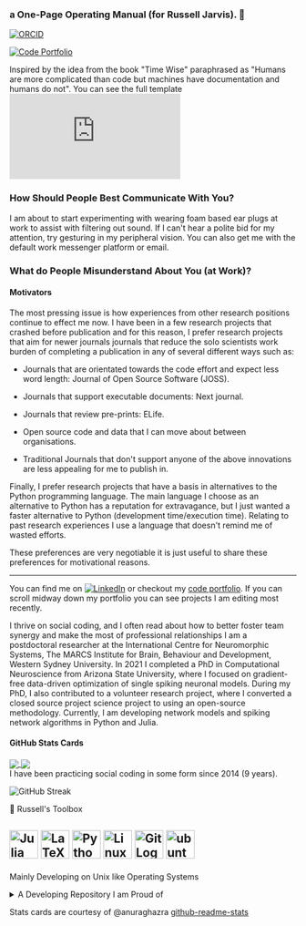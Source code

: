 ### a One-Page Operating Manual (for Russell Jarvis). 👋

[![ORCID](https://img.shields.io/badge/ORCID-0000--0001--9813--3167-9745f5?style=flat-square.svg)](https://orcid.org/0000-0003-0281-2849)

[![Code Portfolio](https://img.shields.io/badge/Personal_Site-green?style=flat-square.svg)](https://russelljjarvis.github.io/home/)

Inspired by the idea from the book "Time Wise" paraphrased as "Humans are more complicated than code but machines have documentation and humans do not". You can see the full template ![here](https://www.amantha.com/wp-content/uploads/2022/05/Operating-Model-v0_2.pdf)

### How Should People Best Communicate With You?

I am about to start experimenting with wearing foam based ear plugs at work to assist with filtering out sound. If I can't hear a polite bid for my attention, try gesturing in my peripheral vision. You can also get me with the default work messenger platform or email. 

### What do People Misunderstand About You (at Work)?

#### Motivators

The most pressing issue is how experiences from other research positions continue to effect me now. I have been in a few research projects that crashed before publication and for this reason, I prefer research projects that aim for newer journals journals that reduce the solo scientists work burden of completing a publication in any of several different ways such as: 
 * Journals that are orientated towards the code effort and expect less word length: Journal of Open Source Software (JOSS).
 * Journals that support executable documents: Next journal.
 * Journals that review pre-prints: ELife.
 * Open source code and data that I can move about between organisations.

* Traditional Journals that don't support anyone of the above innovations are less appealing for me to publish in.
  
Finally, I prefer research projects that have a basis in alternatives to the Python programming language. The main language I choose as an alternative to Python has a reputation for extravagance, but I just wanted a faster alternative to Python (development time/execution time). Relating to past research experiences I use a language that doesn't remind me of wasted efforts.

These preferences are very negotiable it is just useful to share these preferences for motivational reasons.

---

You can find me on [![LinkedIn][2.2]][2] or checkout my [code portfolio](https://russelljjarvis.github.io/home/). If you can scroll midway down my portfolio you can see projects I am editing most recently.
 
I thrive on social coding, and I often read about how to better foster team synergy and make the most of professional relationships I am a postdoctoral researcher at the International Centre for Neuromorphic Systems, The MARCS Institute for Brain, Behaviour and Development, Western Sydney University. In 2021 I completed a PhD in Computational Neuroscience from Arizona State University, where I focused on gradient-free data-driven optimization of single spiking neuronal models. During my PhD, I also contributed to a volunteer research project, where I converted a closed source project science project to using an open-source methodology. Currently, I am developing network models and spiking network algorithms in Python and Julia. 

#### GitHub Stats Cards
       
<div>
     <a href="https://github.com/russelljjarvis/github-readme-stats">
              <img align="center" src="https://github-readme-stats.vercel.app/api?username=russelljjarvis&text_color=daf7dc&bg_color=151515&theme=cobalt&show_icons=true?count_private=true&show_icons=true&count_private=true" />
            </a>
            <a href="https://github.com/russelljjarvis/russelljjarvis">
              <img align="center" src="https://github-readme-stats.vercel.app/api/top-langs/?username=russelljjarvis&layout=compact&text_color=daf7dc&bg_color=151515&theme=cobalt&hide=jupyter%20notebook,HTML,JavaScript,Cython,XSLT,OpenEdge%20ABL,AGS%20Script,Makefile,AMPL,PHP,GAP,Roff,C,SCSS,Lua&langs_count=7)](https://github.com/russelljjarvis/github-readme-stats&count_private=true" />
            </a>
       
           
</div>
I have been practicing social coding in some form since 2014 (9 years).

![GitHub Streak](https://github-readme-streak-stats.herokuapp.com/?user=russelljjarvis&theme=dark)


🧰 Russell's Toolbox

<img src="https://cdn.worldvectorlogo.com/logos/julia-1.svg" alt="Julia Logo" width="50" height="50"/> <img src="https://cdn.worldvectorlogo.com/logos/latex.svg" alt="LaTeX Logo" width="50" height="50"/> <img src="https://cdn.worldvectorlogo.com/logos/python-5.svg" alt="Python Logo" width="50" height="50"/> <img src="https://cdn.worldvectorlogo.com/logos/linux-tux.svg" alt="Linux Logo" width="50" height="50"/> <img src="https://cdn.worldvectorlogo.com/logos/git-icon.svg" alt="Git Logo" width="50" height="50"/>
<img src="https://www.vectorlogo.zone/logos/ubuntu/ubuntu-icon.svg" alt="ubuntu" width="50" height="50"/>
---
Mainly Developing on Unix like Operating Systems  

</details>

<details>
<summary>A Developing Repository I am Proud of</summary>

<a href="https://github.com/russelljjarvis/SpikingNeuralNetworks.jl">
 <img align="center" src="https://github-readme-stats.vercel.app/api/pin/?username=russelljjarvis&theme=dark&repo=SpikingNeuralNetworks.jl" />
</a>
</details>


<!-- Links to social media accounts -->
[2.2]: https://raw.githubusercontent.com/MartinHeinz/MartinHeinz/master/linkedin-3-16.png (LinkedIn icon without padding)
[2]: https://www.linkedin.com/in/russell-jarvis-jarrod/

[]()
Stats cards are courtesy of @anuraghazra [github-readme-stats](https://github.com/anuraghazra/github-readme-stats)
